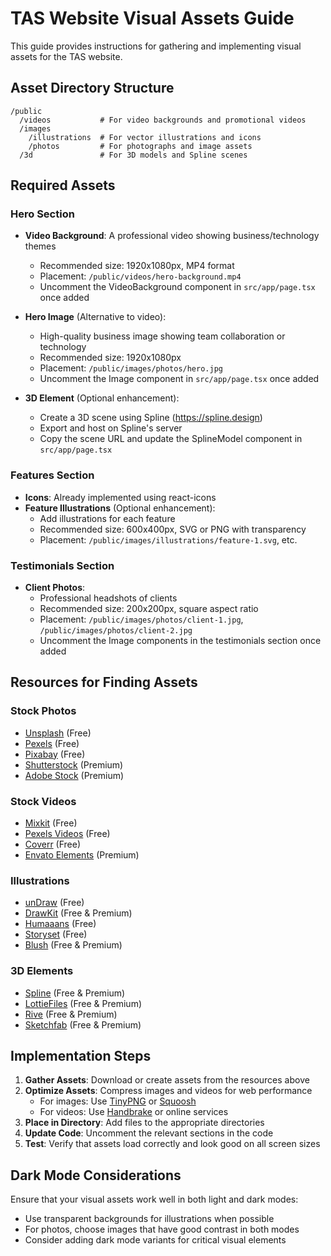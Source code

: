 # TAS Website Visual Assets Guide

This guide provides instructions for gathering and implementing visual assets for the TAS website.

## Asset Directory Structure

```
/public
  /videos           # For video backgrounds and promotional videos
  /images
    /illustrations  # For vector illustrations and icons
    /photos         # For photographs and image assets
  /3d               # For 3D models and Spline scenes
```

## Required Assets

### Hero Section
- **Video Background**: A professional video showing business/technology themes
  - Recommended size: 1920x1080px, MP4 format
  - Placement: `/public/videos/hero-background.mp4`
  - Uncomment the VideoBackground component in `src/app/page.tsx` once added

- **Hero Image** (Alternative to video):
  - High-quality business image showing team collaboration or technology
  - Recommended size: 1920x1080px
  - Placement: `/public/images/photos/hero.jpg`
  - Uncomment the Image component in `src/app/page.tsx` once added

- **3D Element** (Optional enhancement):
  - Create a 3D scene using Spline (https://spline.design)
  - Export and host on Spline's server
  - Copy the scene URL and update the SplineModel component in `src/app/page.tsx`

### Features Section
- **Icons**: Already implemented using react-icons
- **Feature Illustrations** (Optional enhancement):
  - Add illustrations for each feature
  - Recommended size: 600x400px, SVG or PNG with transparency
  - Placement: `/public/images/illustrations/feature-1.svg`, etc.

### Testimonials Section
- **Client Photos**:
  - Professional headshots of clients
  - Recommended size: 200x200px, square aspect ratio
  - Placement: `/public/images/photos/client-1.jpg`, `/public/images/photos/client-2.jpg`
  - Uncomment the Image components in the testimonials section once added

## Resources for Finding Assets

### Stock Photos
- [Unsplash](https://unsplash.com) (Free)
- [Pexels](https://pexels.com) (Free)
- [Pixabay](https://pixabay.com) (Free)
- [Shutterstock](https://shutterstock.com) (Premium)
- [Adobe Stock](https://stock.adobe.com) (Premium)

### Stock Videos
- [Mixkit](https://mixkit.co) (Free)
- [Pexels Videos](https://pexels.com/videos) (Free)
- [Coverr](https://coverr.co) (Free)
- [Envato Elements](https://elements.envato.com) (Premium)

### Illustrations
- [unDraw](https://undraw.co) (Free)
- [DrawKit](https://drawkit.com) (Free & Premium)
- [Humaaans](https://humaaans.com) (Free)
- [Storyset](https://storyset.com) (Free)
- [Blush](https://blush.design) (Free & Premium)

### 3D Elements
- [Spline](https://spline.design) (Free & Premium)
- [LottieFiles](https://lottiefiles.com) (Free & Premium)
- [Rive](https://rive.app) (Free & Premium)
- [Sketchfab](https://sketchfab.com) (Free & Premium)

## Implementation Steps

1. **Gather Assets**: Download or create assets from the resources above
2. **Optimize Assets**: Compress images and videos for web performance
   - For images: Use [TinyPNG](https://tinypng.com) or [Squoosh](https://squoosh.app)
   - For videos: Use [Handbrake](https://handbrake.fr) or online services
3. **Place in Directory**: Add files to the appropriate directories
4. **Update Code**: Uncomment the relevant sections in the code
5. **Test**: Verify that assets load correctly and look good on all screen sizes

## Dark Mode Considerations

Ensure that your visual assets work well in both light and dark modes:
- Use transparent backgrounds for illustrations when possible
- For photos, choose images that have good contrast in both modes
- Consider adding dark mode variants for critical visual elements
